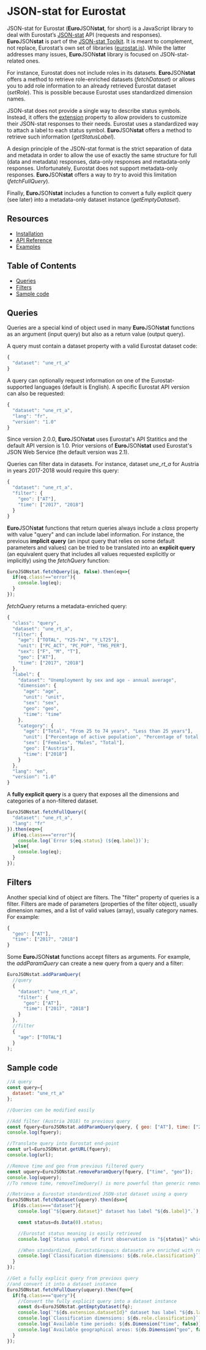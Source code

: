 # JSON-stat for Eurostat

JSON-stat for Eurostat (**Euro**JSON**stat**, for short) is a JavaScript library to deal with Eurostat&rsquo;s [JSON-stat](https://json-stat.org/format/) API (requests and responses). **Euro**JSON**stat** is part of the [JSON-stat Toolkit](https://json-stat.com). It is meant to complement, not replace, Eurostat&rsquo;s own set of libraries ([eurostat.js](https://github.com/eurostat/eurostat.js)). While the latter addresses many issues, **Euro**JSON**stat** library is focused on JSON-stat-related ones.

For instance, Eurostat does not include roles in its datasets. **Euro**JSON**stat** offers a method to retrieve role-enriched datasets (*fetchDataset*) or allows you to add role information to an already retrieved Eurostat dataset (*setRole*). This is possible because Eurostat uses standardized dimension names.

JSON-stat does not provide a single way to describe status symbols. Instead, it offers the [extension](https://json-stat.org/format/#extension) property to allow providers to customize their JSON-stat responses to their needs. Eurostat uses a standardized way to attach a label to each status symbol. **Euro**JSON**stat** offers a method to retrieve such information (*getStatusLabel*).

A design principle of the JSON-stat format is the strict separation of data and metadata in order to allow the use of exactly the same structure for full (data and metadata) responses, data-only responses and metadata-only responses. Unfortunately, Eurostat does not support metadata-only responses. **Euro**JSON**stat** offers a way to *try* to avoid this limitation (*fetchFullQuery*).

Finally, **Euro**JSON**stat** includes a function to convert a fully explicit query (see later) into a metadata-only dataset instance (*getEmptyDataset*).

## Resources

* [Installation](https://github.com/jsonstat/euro/blob/master/docs/INSTALL.md)
* [API Reference](https://github.com/jsonstat/euro/blob/master/docs/API.md)
* [Examples](https://github.com/jsonstat/euro/blob/master/docs/EXAMPLES.md)

## Table of Contents

* [Queries](#queries)
* [Filters](#filters)
* [Sample code](#sample-code)

## Queries

Queries are a special kind of object used in many **Euro**JSON**stat** functions as an argument (input query) but also as a return value (output query).

A query must contain a dataset property with a valid Eurostat dataset code:

```js
{
  "dataset": "une_rt_a"
}
```

A query can optionally request information on one of the Eurostat-supported languages (default is English). A specific Eurostat API version can also be requested:

```js
{
  "dataset": "une_rt_a",
  "lang": "fr",
  "version": "1.0"
}
```

Since version 2.0.0, **Euro**JSON**stat** uses Eurostat's API Statitics and the default API version is 1.0. Prior versions of **Euro**JSON**stat** used Eurostat's JSON Web Service (the default version was 2.1).

Queries can filter data in datasets. For instance, dataset *une_rt_a* for Austria in years 2017-2018 would require this query:

```js
{
  "dataset": "une_rt_a",
  "filter": {
    "geo": ["AT"],
    "time": ["2017", "2018"]
  }
}
```

**Euro**JSON**stat** functions that return queries always include a *class* property with value "query" and can include label information. For instance, the previous **implicit query** (an input query that relies on some default parameters and values) can be tried to be translated into an **explicit query** (an equivalent query that includes all values requested explicitly or implicitly) using the *fetchQuery* function:

```js
EuroJSONstat.fetchQuery(iq, false).then(eq=>{
  if(eq.class!=="error"){
    console.log(eq);
  }
});
```

*fetchQuery* returns a metadata-enriched query:

```js
{
  "class": "query",
  "dataset": "une_rt_a",
  "filter": {
    "age": ["TOTAL", "Y25-74", "Y_LT25"],
    "unit": ["PC_ACT", "PC_POP", "THS_PER"],
    "sex": ["F", "M", "T"],
    "geo": ["AT"],
    "time": ["2017", "2018"]
  },
  "label": {
    "dataset": "Unemployment by sex and age - annual average",
    "dimension": {
      "age": "age",
      "unit": "unit",
      "sex": "sex",
      "geo": "geo",
      "time": "time"
    },
    "category": {
      "age": ["Total", "From 25 to 74 years", "Less than 25 years"],
      "unit": ["Percentage of active population", "Percentage of total population", "Thousand persons"],
      "sex": ["Females", "Males", "Total"],
      "geo": ["Austria"],
      "time": ["2018"]
    }
  },
  "lang": "en",
  "version": "1.0"
}
```

A **fully explicit query** is a query that exposes all the dimensions and categories of a non-filtered dataset.

```js
EuroJSONstat.fetchFullQuery({
  "dataset": "une_rt_a",
  "lang": "fr"
}).then(eq=>{
  if(eq.class==="error"){
    console.log(`Error ${eq.status} (${eq.label})`);
  }else{
    console.log(eq);
  }
});
```

## Filters

Another special kind of object are filters. The "filter" property of queries is a filter. Filters are made of parameters (properties of the filter object), usually dimension names, and a list of valid values (array), usually category names. For example:

```js
{
  "geo": ["AT"],
  "time": ["2017", "2018"]
}
```

Some **Euro**JSON**stat** functions accept filters as arguments. For example, the *addParamQuery* can create a new query from a query and a filter:

```js
EuroJSONstat.addParamQuery(
  //query
  {
    "dataset": "une_rt_a",
    "filter": {
      "geo": ["AT"],
      "time": ["2017", "2018"]
    }
  },
  //filter
  {
    "age": ["TOTAL"]
  }
);
```

## Sample code

```js
//A query
const query={
  dataset: "une_rt_a"
};

//Queries can be modified easily

//Add filter (Austria 2018) to previous query
const fquery=EuroJSONstat.addParamQuery(query, { geo: ["AT"], time: ["2018"] });
console.log(fquery);

//Translate query into Eurostat end-point
const url=EuroJSONstat.getURL(fquery);
console.log(url);

//Remove time and geo from previous filtered query
const uquery=EuroJSONstat.removeParamQuery(fquery, ["time", "geo"]);
console.log(uquery);
//To remove time, removeTimeQuery() is more powerful than generic removeParamQuery()

//Retrieve a Eurostat standardized JSON-stat dataset using a query
EuroJSONstat.fetchDataset(uquery).then(ds=>{
  if(ds.class==="dataset"){
    console.log(`"${query.dataset}" dataset has label "${ds.label}".`);

    const status=ds.Data(0).status;

    //Eurostat status meaning is easily retrieved
    console.log(`Status symbol of first observation is "${status}" which means "${EuroJSONstat.getStatusLabel(ds, status)}".`);

    //When standardized, Eurostat&rsquo;s datasets are enriched with roles
    console.log(`Classification dimensions: ${ds.role.classification}`);    
  }
});

//Get a fully explicit query from previous query
//and convert it into a dataset instance
EuroJSONstat.fetchFullQuery(uquery).then(fq=>{
  if(fq.class==="query"){
    //Convert the fully explicit query into a dataset instance
    const ds=EuroJSONstat.getEmptyDataset(fq);
    console.log(`"${ds.extension.datasetId}" dataset has label "${ds.label}".`);
    console.log(`Classification dimensions: ${ds.role.classification}`);    
    console.log(`Available time periods: ${ds.Dimension("time", false)}`);    
    console.log(`Available geographical areas: ${ds.Dimension("geo", false)}`);    
  }
});
```
